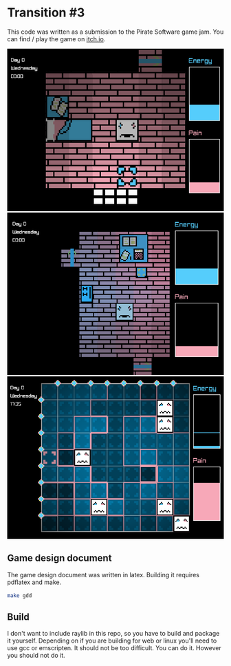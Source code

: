 # Transition #3
This code was written as a submission to the Pirate Software game jam.
You can find / play the game on [itch.io](https://elicatza.itch.io/transition-3).

![Bedroom](./assets/screenshot_room.png)
![Livingroom](./assets/screenshot_main.png)
![Puzzle](./assets/screenshot_puzzle.png)

## Game design document

The game design document was written in latex. Building it requires pdflatex
and make.

```bash
make gdd
```

## Build
I don't want to include raylib in this repo, so you have to build and package
it yourself. Depending on if you are building for web or linux you'll need to
use gcc or emscripten. It should not be too difficult. You can do it. However
you should not do it.
